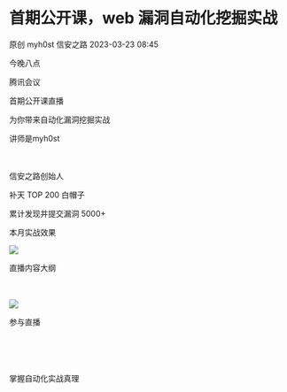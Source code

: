#  首期公开课，web 漏洞自动化挖掘实战   
原创 myh0st  信安之路   2023-03-23 08:45  
  
今晚八点  
  
腾讯会议  
  
首期公开课直播  
  
为你带来自动化漏洞挖掘实战  
  
讲师是myh0st  
‍  
‍  
  
信安之路创始人  
  
补天 TOP 200 白帽子  
  
累计发现并提交漏洞 5000+  
  
本月实战效果  
  
![](https://mmbiz.qpic.cn/mmbiz_png/sGfPWsuKAfeB1MEJqS1z54gK1lZswMia1SAMyxvOjP5k1VnSUKeNg3pGd97icYuDWFqYHnagOo5tVKqNb5CiaIkTA/640?wx_fmt=png "")  
  
直播内容大纲  
‍  
‍  
  
![](https://mmbiz.qpic.cn/mmbiz_png/sGfPWsuKAfeB1MEJqS1z54gK1lZswMia1VhEylGJewISddV5YeS7FicXSwdc3co6rewqjFqvULIh9lpsln6eCVTw/640?wx_fmt=png "")  
  
参与直播  
‍  
‍  
‍  
‍  
  
掌握自动化实战真理  
  
